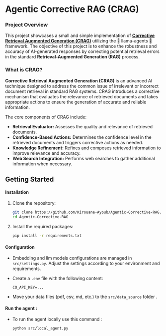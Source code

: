 # Agentic Corrective RAG (CRAG)
### Project Overview

This project showcases a small and simple implementation of **[Corrective Retrieval Augmented Generation (CRAG)](https://arxiv.org/pdf/2401.15884)**  utilizing the 🦙 llama-agents 🤖 framework. The objective of this project is to enhance the robustness and accuracy of AI-generated responses by correcting potential retrieval errors in the standard **Retrieval-Augmented Generation (RAG)** process.

### What is CRAG?
**Corrective Retrieval Augmented Generation (CRAG)** is an advanced AI technique designed to address the common issue of irrelevant or incorrect document retrieval in standard RAG systems. CRAG introduces a corrective mechanism that evaluates the relevance of retrieved documents and takes appropriate actions to ensure the generation of accurate and reliable information. 

The core components of CRAG include:

- **Retrieval Evaluator:** Assesses the quality and relevance of retrieved documents.
- **Confidence-Based Actions:** Determines the confidence level in the retrieved documents and triggers corrective actions as needed.
- **Knowledge Refinement:** Refines and composes retrieved information to improve relevance and accuracy.
- **Web Search Integration:** Performs web searches to gather additional information when necessary.



## Getting Started

#### Installation

1. Clone the repository:
   ```bash
   git clone https://github.com/Kirouane-Ayoub/Agentic-Corrective-RAG.git
   cd Agentic-Corrective-RAG
   ```

2. Install the required packages:
   ```bash
   pip install -r requirements.txt
   ```

#### Configuration

- Embedding and llm models configurations are managed in `src/settings.py`. Adjust the settings according to your environment and requirements.
- Create a `.env` file with the following content:

    ```
    CO_API_KEY=...
    ```
- Move your data files (pdf, csv, md, etc.) to the `src/data_source` folder .
#### Run the agent : 
- To run the agent locally use this command :

    ```
    python src/local_agent.py
    ```
